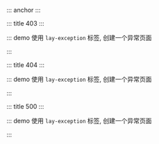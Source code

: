 ::: anchor
:::

::: title 403
:::

::: demo 使用 `lay-exception` 标签, 创建一个异常页面

<template>
  <lay-exception status="403" title="403" describe="暂无相关权限">
      <template #action>
        <lay-button>刷新</lay-button>
        <lay-button type="primary">返回</lay-button>
    </template>
  </lay-exception>
</template>

<script>
import { ref } from 'vue'

export default {
  setup() {

    return {
    }
  }
}
</script>

:::

::: title 404
:::

::: demo 使用 `lay-exception` 标签, 创建一个异常页面

<template>
  <lay-exception status="404" title="404" describe="跳转页面失败">
    <template #action>
        <lay-button>刷新</lay-button>
        <lay-button type="primary">返回</lay-button>
    </template>
  </lay-exception>
</template>

<script>
import { ref } from 'vue'

export default {
  setup() {

    return {
    }
  }
}
</script>

:::


::: title 500
:::

::: demo 使用 `lay-exception` 标签, 创建一个异常页面

<template>
  <lay-exception status="500" title="500" describe="服务发生错误">
      <template #action>
        <lay-button>刷新</lay-button>
        <lay-button type="primary">返回</lay-button>
    </template>
  </lay-exception>
</template>

<script>
import { ref } from 'vue'

export default {
  setup() {

    return {
    }
  }
}
</script>

:::
